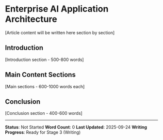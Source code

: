 # Enterprise AI Application Architecture

[Article content will be written here section by section]

## Introduction
[Introduction section - 500-800 words]

## Main Content Sections
[Main sections - 600-1000 words each]

## Conclusion
[Conclusion section - 400-600 words]

---
**Status**: Not Started
**Word Count**: 0
**Last Updated**: 2025-09-24
**Writing Progress**: Ready for Stage 3 (Writing)

